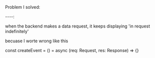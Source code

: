 Problem I solved:

----:

when the backend makes a data request, it keeps displaying 'in request indefinitely' 

becuase I worte wrong like this 

const createEvent = () = async (req: Request, res: Response) => {}

